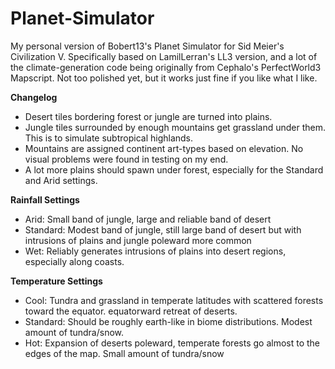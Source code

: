 # Planet-Simulator
My personal version of Bobert13's Planet Simulator for Sid Meier's Civilization V. Specifically based on LamilLerran's LL3 version, and a lot of the climate-generation code being originally from Cephalo's PerfectWorld3 Mapscript. Not too polished yet, but it works just fine if you like what I like. 

**Changelog**
  - Desert tiles bordering forest or jungle are turned into plains.
  - Jungle tiles surrounded by enough mountains get grassland under them. This is to simulate subtropical highlands. 
  - Mountains are assigned continent art-types based on elevation. No visual problems were found in testing on my end.
  - A lot more plains should spawn under forest, especially for the Standard and Arid settings.

**Rainfall Settings**
  - Arid: Small band of jungle, large and reliable band of desert
  - Standard: Modest band of jungle, still large band of desert but with intrusions of plains and jungle poleward more common
  - Wet: Reliably generates intrusions of plains into desert regions, especially along coasts.     

**Temperature Settings**
- Cool: Tundra and grassland in temperate latitudes with scattered forests toward the equator. equatorward retreat of deserts.
- Standard: Should be roughly earth-like in biome distributions. Modest amount of tundra/snow.
- Hot: Expansion of deserts poleward, temperate forests go almost to the edges of the map. Small amount of tundra/snow
